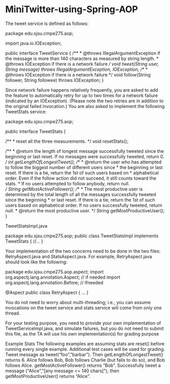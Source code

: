 # MiniTwitter-using-Spring-AOP

The tweet service is defined as follows:


package edu.sjsu.cmpe275.aop;


import java.io.IOException;


public interface TweetService {
   /**
    * @throws IllegalArgumentException if the message is more than 140 characters as measured by string length.
    * @throws IOException if there is a network failure
    */
   void tweet(String user, String message) throws IllegalArgumentException, IOException;
   /**
    * @throws IOException if there is a network failure
    */
   void follow(String follower, String followee) throws IOException;
}


Since network failure happens relatively frequently, you are asked to add the feature to automatically retry for up to two times for a network failure (indicated by an IOException). (Please note the two retries are in addition to the original failed invocation.) You are also asked to implement the following TweetStats service:


package edu.sjsu.cmpe275.aop;


public interface TweetStats {
   
   /**
    * reset all the three measurements.
    */
   void resetStats();
   
   /**
    * @return the length of longest message successfully tweeted since the beginning or last reset. If no messages were successfully tweeted, return 0.
    */
   int getLengthOfLongestTweet();
   /**
    * @return the user who has attempted to follow the biggest number of different users since
    * the beginning or last reset. If there is a tie, return the 1st of such users based on
    * alphabetical order. Even if the follow action did not succeed, it still counts toward the stats.
    * If no users attempted to follow anybody, return null.  
    */
   String getMostActiveFollower();
   /**
    * The most productive user is determined by the total length of all the messages successfully tweeted since the beginning
    * or last reset. If there is a tie, return the 1st of such users based on alphabetical order. If no users successfully tweeted, return null.
    * @return the most productive user.
    */
   String getMostProductiveUser();
}


TweetStatsImpl.java


package edu.sjsu.cmpe275.aop;
public class TweetStatsImpl implements TweetStats {
//...
}




Your implementation of the two concerns need to be done in the two files: RetryAspect.java and StatsAspect.java. For example, RetryAspect.java should look like the following:


package edu.sjsu.cmpe275.aop.aspect;
import org.aspectj.lang.annotation.Aspect;  // if needed
import org.aspectj.lang.annotation.Before;  // ifneeded


@Aspect
public class RetryAspect {
     ...
}


You do not need to worry about multi-threading; i.e., you can assume invocations on the tweet service and stats service will come from only one thread.


For your testing purpose, you need to provide your own implementation of TweetServiceImpl.java, and simulate failures, but you do not need to submit this file, as the TA will use his own implementation(s) for grading purpose


Example Stats
The following examples are assuming stats are reset() before running every single example. Additional test cases will be used for grading.
Tweet message as tweet(“foo”,”barbar”). Then getLengthOfLongestTweet() returns 6.
Alice follows Bob, Bob follows Charlie (but fails to do so), and Bob follows Alice. getMostActiveFollower() returns “Bob”.
Successfully tweet a message ("Alice","[any message <= 140 chars]"), then getMostProductiveUser() returns “Alice”.
